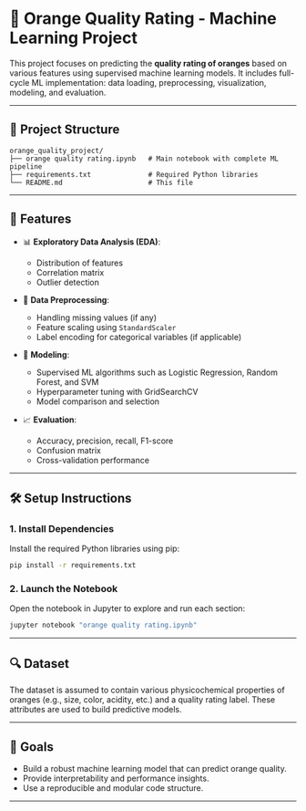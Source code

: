 # 🍊 Orange Quality Rating - Machine Learning Project

This project focuses on predicting the **quality rating of oranges** based on various features using supervised machine learning models. It includes full-cycle ML implementation: data loading, preprocessing, visualization, modeling, and evaluation.

---

## 📁 Project Structure

```
orange_quality_project/
├── orange quality rating.ipynb   # Main notebook with complete ML pipeline
├── requirements.txt              # Required Python libraries
└── README.md                     # This file
```

---

## 🚀 Features

- 📊 **Exploratory Data Analysis (EDA)**:
  - Distribution of features
  - Correlation matrix
  - Outlier detection

- 🔧 **Data Preprocessing**:
  - Handling missing values (if any)
  - Feature scaling using `StandardScaler`
  - Label encoding for categorical variables (if applicable)

- 🧠 **Modeling**:
  - Supervised ML algorithms such as Logistic Regression, Random Forest, and SVM
  - Hyperparameter tuning with GridSearchCV
  - Model comparison and selection

- 📈 **Evaluation**:
  - Accuracy, precision, recall, F1-score
  - Confusion matrix
  - Cross-validation performance

---

## 🛠️ Setup Instructions

### 1. Install Dependencies

Install the required Python libraries using pip:

```bash
pip install -r requirements.txt
```

### 2. Launch the Notebook

Open the notebook in Jupyter to explore and run each section:

```bash
jupyter notebook "orange quality rating.ipynb"
```

---

## 🔍 Dataset

The dataset is assumed to contain various physicochemical properties of oranges (e.g., size, color, acidity, etc.) and a quality rating label. These attributes are used to build predictive models.

---

## 📌 Goals

- Build a robust machine learning model that can predict orange quality.
- Provide interpretability and performance insights.
- Use a reproducible and modular code structure.

---
